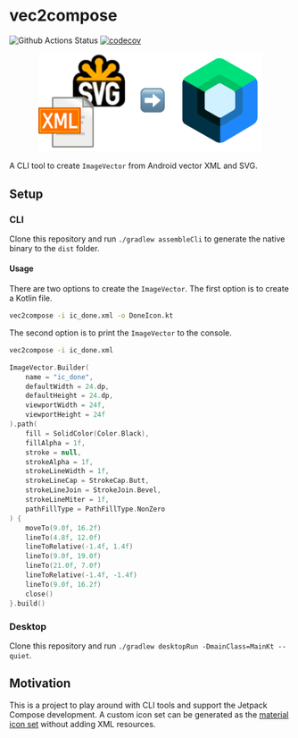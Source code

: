 # vec2compose
![Github Actions Status](https://github.com/lennartegb/vec2compose/actions/workflows/ci.yml/badge.svg)
[![codecov](https://codecov.io/github/LennartEgb/vec2compose/branch/main/graph/badge.svg?token=3GZE97P1A2)](https://codecov.io/github/LennartEgb/vec2compose)

<p align=center>
    <img width=400 src="compose/src/commonMain/composeResources/drawable/logo.png" alt="random logo showing svg and xml logo pointing to jetpack compose logo"/> 
</p>

A CLI tool to create `ImageVector` from Android vector XML and SVG.

## Setup

### CLI
Clone this repository and run `./gradlew assembleCli` to generate the native binary to the `dist` folder.

#### Usage

There are two options to create the `ImageVector`. The first option is to create a Kotlin file.

```bash
vec2compose -i ic_done.xml -o DoneIcon.kt
```

The second option is to print the `ImageVector` to the console.

```bash
vec2compose -i ic_done.xml
```

```kotlin
ImageVector.Builder(
    name = "ic_done",
    defaultWidth = 24.dp,
    defaultHeight = 24.dp,
    viewportWidth = 24f,
    viewportHeight = 24f
).path(
    fill = SolidColor(Color.Black),
    fillAlpha = 1f,
    stroke = null,
    strokeAlpha = 1f,
    strokeLineWidth = 1f,
    strokeLineCap = StrokeCap.Butt,
    strokeLineJoin = StrokeJoin.Bevel,
    strokeLineMiter = 1f,
    pathFillType = PathFillType.NonZero
) {
    moveTo(9.0f, 16.2f)
    lineTo(4.8f, 12.0f)
    lineToRelative(-1.4f, 1.4f)
    lineTo(9.0f, 19.0f)
    lineTo(21.0f, 7.0f)
    lineToRelative(-1.4f, -1.4f)
    lineTo(9.0f, 16.2f)
    close()
}.build()
```

### Desktop
Clone this repository and run `./gradlew desktopRun -DmainClass=MainKt --quiet`.

## Motivation

This is a project to play around with CLI tools and support the Jetpack Compose development.
A custom icon set can be generated as the [material icon set](https://cs.android.com/androidx/platform/frameworks/support/+/androidx-main:compose/material/material-icons-core/src/commonMain/kotlin/androidx/compose/material/icons/Icons.kt;l=65?q=Icons&sq=) without adding XML resources.
